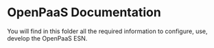 # OpenPaaS Documentation

You will find in this folder all the required information to configure, use, develop the OpenPaaS ESN.